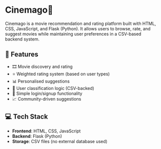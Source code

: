 # Cinemago🥀

Cinemago is a movie recommendation and rating platform built with HTML, CSS, JavaScript, and Flask (Python). It allows users to browse, rate, and suggest movies while maintaining user preferences in a CSV-based backend system.

## 🔧 Features

- 🎞️ Movie discovery and rating
- ⭐ Weighted rating system (based on user types)
- 📊 Personalised suggestions
- 🧠 User classification logic (CSV-backed)
- 🔐 Simple login/signup functionality
- 📈 Community-driven suggestions

## 💻 Tech Stack

- **Frontend**: HTML, CSS, JavaScript
- **Backend**: Flask (Python)
- **Storage**: CSV files (no external database used)


